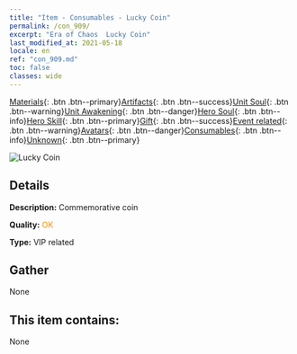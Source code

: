 ```yaml
---
title: "Item - Consumables - Lucky Coin"
permalink: /con_909/
excerpt: "Era of Chaos  Lucky Coin"
last_modified_at: 2021-05-18
locale: en
ref: "con_909.md"
toc: false
classes: wide
---
```

 [Materials](/Items/){: .btn .btn--primary}[Artifacts](/Items/Artifacts/){: .btn .btn--success}[Unit Soul](/Items/UnitSoul/){: .btn .btn--warning}[Unit Awakening](/Items/UnitAwakening/){: .btn .btn--danger}[Hero Soul](/Items/HeroSoul/){: .btn .btn--info}[Hero Skill](/Items/HeroSkill/){: .btn .btn--primary}[Gift](/Items/Gift/){: .btn .btn--success}[Event related](/Items/Events/){: .btn .btn--warning}[Avatars](/Items/Avatars/){: .btn .btn--danger}[Consumables](/Items/Consumables/){: .btn .btn--info}[Unknown](/Items/Unknown/){: .btn .btn--primary}

 ![Lucky Coin](/images/t/i_40002.png)

## Details
 **Description:** Commemorative coin

 **Quality:** <span style="color: #FF8C00">OK</span>

 **Type:** VIP related

## Gather

  None

## This item contains:

  None

